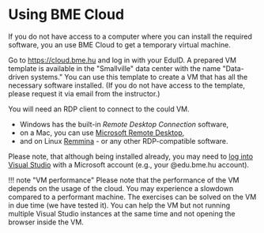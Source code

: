 # Using BME Cloud

If you do not have access to a computer where you can install the required software, you an use BME Cloud to get a temporary virtual machine.

Go to <https://cloud.bme.hu> and log in with your EduID. A prepared VM template is available in the "Smallville" data center with the name "Data-driven systems." You can use this template to create a VM that has all the necessary software installed. (If you do not have access to the template, please request it via email from the instructor.)

You will need an RDP client to connect to the could VM.

- Windows has the built-in _Remote Desktop Connection_ software,
- on a Mac, you can use [Microsoft Remote Desktop](https://apps.apple.com/us/app/microsoft-remote-desktop-10/id1295203466?mt=12),
- and on Linux [Remmina](https://remmina.org/how-to-install-remmina/) - or any other RDP-compatible software.

Please note, that although being installed already, you may need to [log into Visual Studio](https://visualstudio.microsoft.com/vs/support/community-edition-expired-buy-license/) with a Microsoft account (e.g., your @edu.bme.hu account).

!!! note "VM performance"
    Please note that the performance of the VM depends on the usage of the cloud. You may experience a slowdown compared to a performant machine. The exercises can be solved on the VM in due time (we have tested it). You can help the VM but not running multiple Visual Studio instances at the same time and not opening the browser inside the VM.

